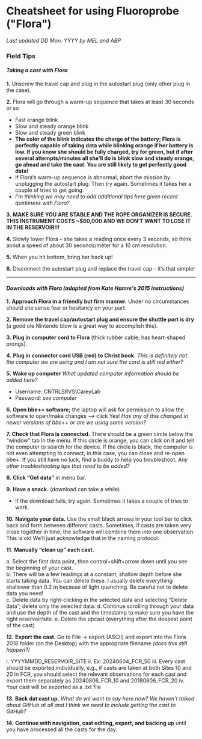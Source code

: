 # Cheatsheet for using Fluoroprobe ("Flora")
*Last updated DD Mon. YYYY by MEL and ABP*

### Field Tips

#### *Taking a cast with Flora*

**1.** Unscrew the travel cap and plug in the autostart plug (only other plug in the case).

**2.** Flora will go through a warm-up sequence that takes at least 30 seconds or so  

* Fast orange blink  
* Slow and steady orange blink  
* Slow and steady green blink  
* **The color of the blink indicates the charge of the battery; Flora is perfectly capable of taking data while blinking orange if her battery is low.  If you know she should be fully charged, try for green, but if after several attempts/minutes all she’ll do is blink slow and steady orange, go ahead and take the cast.  You are still likely to get perfectly good data!**  
* If Flora’s warm-up sequence is abnormal, abort the mission by unplugging the autostart plug.  Then try again.    Sometimes it takes her a couple of tries to get going.
* *I'm thinking we may need to add additional tips here given recent quirkiness with Flora?*

**3.**	**MAKE SURE YOU ARE STABLE AND THE ROPE ORGANIZER IS SECURE. THIS INSTRUMENT COSTS ~$60,000 AND WE DON’T WANT TO LOSE IT IN THE RESERVOIR!!!**

**4.**	Slowly lower Flora – she takes a reading once every 3 seconds, so think about a speed of about 30 seconds/meter for a 10 cm resolution.

**5.**	When you hit bottom, bring her back up!

**6.**	Disconnect the autostart plug and replace the travel cap – it’s that simple!

******

#### *Downloads with Flora (adapted from Kate Hamre's 2015 instructions)*

**1.** **Approach Flora in a friendly but firm manner.**  Under no circumstances should she sense fear or hesitancy on your part.

**2.** **Remove the travel cap/autostart plug and ensure the shuttle port is dry** (a good ole Nintendo blow is a great way to accomplish this).

**3.** **Plug in computer cord to Flora** (thick rubber cable; has heart-shaped prongs).

**4.** **Plug in connector cord USB (red) to Christ book.** *This is definitely not the computer we are using and I am not sure the cord is still red either?*

**5.** **Wake up computer** *What updated computer information should be added here?*

  * Username: CNTRLSRVS\CareyLab
  * Password: *see computer*

**6.** **Open bbe++ software;** the laptop will ask for permission to allow the software to open/make changes --> click Yes! *Has any of this changed in newer versions of bbe++ or are we using same version?*

**7.** **Check that Flora is connected.**  There should be a green circle below the “window” tab in the menu.  If this circle is orange, you can click on it and tell the computer to search for the device.  If the circle is black, the computer is not even attempting to connect; in this case, you can close and re-open bbe+.  If you still have no luck, find a buddy to help you troubleshoot. *Any other troubleshooting tips that need to be added?*

**8.** **Click “Get data”** in menu bar.

**9.** **Have a snack.** (download can take a while)  

  * If the download fails, try again.  Sometimes it takes a couple of tries to work.

**10.** **Navigate your data.** Use the small black arrows in your tool bar to click back and forth between different casts. Sometimes, if casts are taken very close together in time, the software will combine them into one observation. This is ok! We’ll just acknowledge that in the naming protocol.

**11.** **Manually “clean up” each cast.**

a.	Select the first data point, then control+shift+arrow down until you see the beginning of your cast.  
b.	There will be a few readings at a constant, shallow depth before she starts taking data.  You can delete these.  I usually delete everything shallower than 0.2 m because of light quenching. Be careful not to delete data you need!     
c.	Delete data by right-clicking in the selected data and selecting “Delete data”; delete only the selected data.
d.	Continue scrolling through your data and use the depth of the cast and the timestamp to make sure you have the right reservoir/site.
e.	Delete the upcast (everything after the deepest point of the cast)

**12.** **Export the cast.**  Go to File -> export (ASCII) and export into the Flora 2018 folder (on the Desktop) with the appropriate filename *(does this still happen?)*

i.	YYYYMMDD_RESERVOIR_SITE
ii.	Ex: 20240604_FCR_50
iii.	Every cast should be exported individually, e.g., if casts are taken at both Sites 10 and 20 in FCR, you should select the relevant observations for each cast and export them separately as 20240806_FCR_10 and 20180806_FCR_20
iv.	Your cast will be exported as a .txt file

**13.** **Back dat cast up.**  *What do we want to say here now? We haven't talked about GitHub at all and I think we need to include getting the cast to GitHub?*

**14.** **Continue with navigation, cast editing, export, and backing up** until you have processed all the casts for the day.
